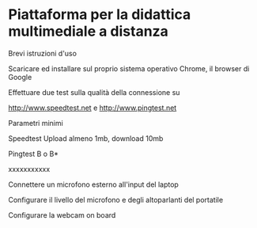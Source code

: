 # Piattaforma per la didattica multimediale a distanza 

Brevi istruzioni d'uso

Scaricare ed installare sul proprio sistema operativo Chrome, il browser di Google

Effettuare due test sulla qualità della connessione su

http://www.speedtest.net
e
http://www.pingtest.net 
 
Parametri minimi

Speedtest
Upload almeno 1mb, download 10mb
 
Pingtest
B o B*

xxxxxxxxxxx

Connettere un microfono esterno all'input del laptop

Configurare il livello del microfono e degli altoparlanti del portatile

Configurare la webcam on board


